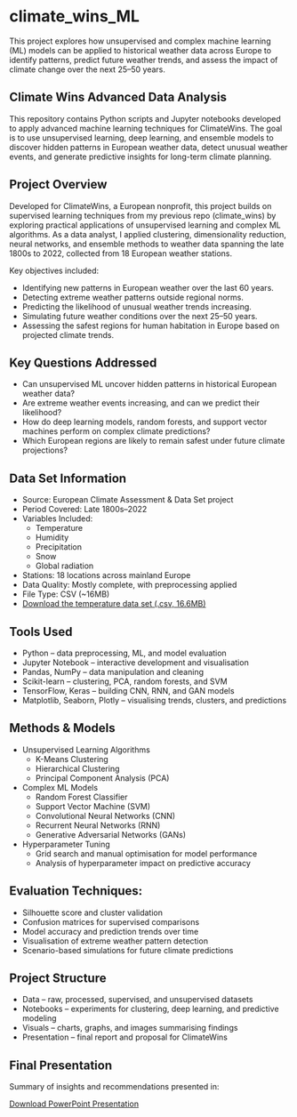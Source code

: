 # climate_wins_ML
This project explores how unsupervised and complex machine learning (ML) models can be applied to historical weather data across Europe to identify patterns, predict future weather trends, and assess the impact of climate change over the next 25–50 years.

## Climate Wins Advanced Data Analysis
This repository contains Python scripts and Jupyter notebooks developed to apply advanced machine learning techniques for ClimateWins. The goal is to use unsupervised learning, deep learning, and ensemble models to discover hidden patterns in European weather data, detect unusual weather events, and generate predictive insights for long-term climate planning.

## Project Overview
Developed for ClimateWins, a European nonprofit, this project builds on supervised learning techniques from my previous repo (climate_wins) by exploring practical applications of unsupervised learning and complex ML algorithms. As a data analyst, I applied clustering, dimensionality reduction, neural networks, and ensemble methods to weather data spanning the late 1800s to 2022, collected from 18 European weather stations.

Key objectives included:
- Identifying new patterns in European weather over the last 60 years.
- Detecting extreme weather patterns outside regional norms.
- Predicting the likelihood of unusual weather trends increasing.
- Simulating future weather conditions over the next 25–50 years.
- Assessing the safest regions for human habitation in Europe based on projected climate trends.

## Key Questions Addressed
- Can unsupervised ML uncover hidden patterns in historical European weather data?
- Are extreme weather events increasing, and can we predict their likelihood?
- How do deep learning models, random forests, and support vector machines perform on complex climate predictions?
- Which European regions are likely to remain safest under future climate projections?

## Data Set Information 
- Source: European Climate Assessment & Data Set project
- Period Covered: Late 1800s–2022
- Variables Included:
  - Temperature
  - Humidity
  - Precipitation
  - Snow
  - Global radiation
- Stations: 18 locations across mainland Europe
- Data Quality: Mostly complete, with preprocessing applied
- File Type: CSV (~16MB)
- [Download the temperature data set (.csv, 16.6MB)](https://s3.amazonaws.com/coach-courses-us/public/courses/da-spec-ml/Scripts/A1/Dataset-weather-prediction-dataset-processed.csv)
  
## Tools Used
- Python – data preprocessing, ML, and model evaluation
- Jupyter Notebook – interactive development and visualisation
- Pandas, NumPy – data manipulation and cleaning
- Scikit-learn – clustering, PCA, random forests, and SVM
- TensorFlow, Keras – building CNN, RNN, and GAN models
- Matplotlib, Seaborn, Plotly – visualising trends, clusters, and predictions

## Methods & Models
- Unsupervised Learning Algorithms
  - K-Means Clustering
  - Hierarchical Clustering
  - Principal Component Analysis (PCA)
- Complex ML Models
  - Random Forest Classifier
  - Support Vector Machine (SVM)
  - Convolutional Neural Networks (CNN)
  - Recurrent Neural Networks (RNN)
  - Generative Adversarial Networks (GANs)
- Hyperparameter Tuning
  - Grid search and manual optimisation for model performance
  - Analysis of hyperparameter impact on predictive accuracy

## Evaluation Techniques:
- Silhouette score and cluster validation
- Confusion matrices for supervised comparisons
- Model accuracy and prediction trends over time
- Visualisation of extreme weather pattern detection
- Scenario-based simulations for future climate predictions

## Project Structure
- Data – raw, processed, supervised, and unsupervised datasets
- Notebooks – experiments for clustering, deep learning, and predictive modeling
- Visuals – charts, graphs, and images summarising findings
- Presentation – final report and proposal for ClimateWins

## Final Presentation
Summary of insights and recommendations presented in:

[Download PowerPoint Presentation](Final_Results.pdf)

